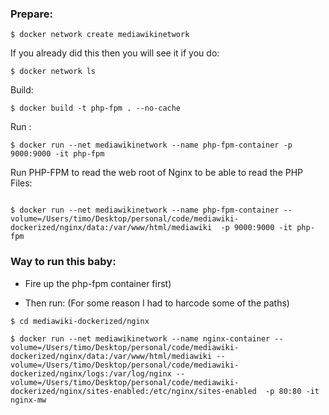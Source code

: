 ### Prepare:

```
$ docker network create mediawikinetwork

```
If you already did this then you will see it if you do:

```
$ docker network ls

```



Build:

```
$ docker build -t php-fpm . --no-cache

```



Run :

```
$ docker run --net mediawikinetwork --name php-fpm-container -p 9000:9000 -it php-fpm

```


Run PHP-FPM to read the web root of Nginx to be able to read the PHP Files:

```

$ docker run --net mediawikinetwork --name php-fpm-container --volume=/Users/timo/Desktop/personal/code/mediawiki-dockerized/nginx/data:/var/www/html/mediawiki  -p 9000:9000 -it php-fpm

```


### Way to run this baby:

* Fire up the php-fpm container first)

* Then run:
(For some reason I had to harcode some of the paths)

```
$ cd mediawiki-dockerized/nginx

$ docker run --net mediawikinetwork --name nginx-container --volume=/Users/timo/Desktop/personal/code/mediawiki-dockerized/nginx/data:/var/www/html/mediawiki --volume=/Users/timo/Desktop/personal/code/mediawiki-dockerized/nginx/logs:/var/log/nginx --volume=/Users/timo/Desktop/personal/code/mediawiki-dockerized/nginx/sites-enabled:/etc/nginx/sites-enabled  -p 80:80 -it nginx-mw

```
